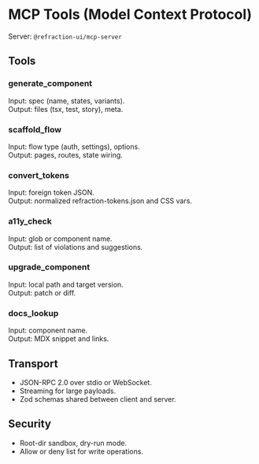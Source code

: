 # MCP Tools (Model Context Protocol)

Server: `@refraction-ui/mcp-server`

## Tools

### generate_component
Input: spec (name, states, variants).  
Output: files (tsx, test, story), meta.

### scaffold_flow
Input: flow type (auth, settings), options.  
Output: pages, routes, state wiring.

### convert_tokens
Input: foreign token JSON.  
Output: normalized refraction-tokens.json and CSS vars.

### a11y_check
Input: glob or component name.  
Output: list of violations and suggestions.

### upgrade_component
Input: local path and target version.  
Output: patch or diff.

### docs_lookup
Input: component name.  
Output: MDX snippet and links.

## Transport
- JSON-RPC 2.0 over stdio or WebSocket.
- Streaming for large payloads.
- Zod schemas shared between client and server.

## Security
- Root-dir sandbox, dry-run mode.
- Allow or deny list for write operations.
